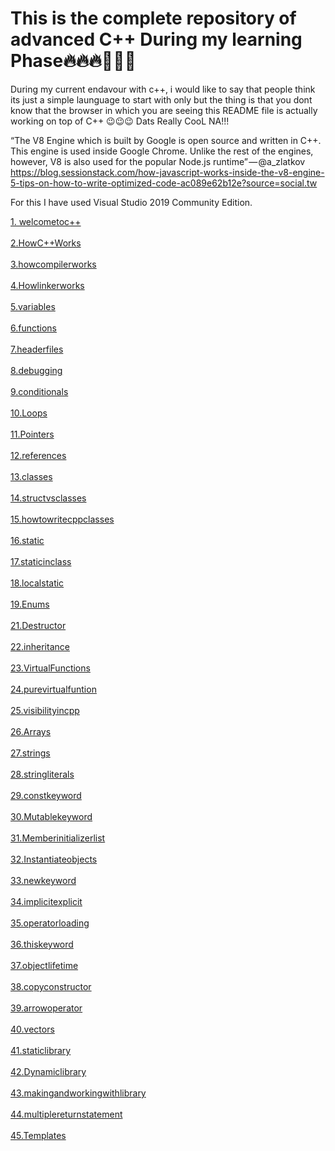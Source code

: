 
<h1>This is the complete repository of advanced C++ During my learning Phase🔥🔥🔥🚀🚀🚀</h1>

During my current endavour with c++, i would like to say that people think its just a simple launguage to start with only but the thing is that you dont know that the browser in which you are seeing this README file is actually working on top of C++ 😉😉😉 Dats Really CooL NA!!!

“The V8 Engine which is built by Google is open source and written in C++. This engine is used inside Google Chrome. Unlike the rest of the engines, however, V8 is also used for the popular Node.js runtime” — @a_zlatkov https://blog.sessionstack.com/how-javascript-works-inside-the-v8-engine-5-tips-on-how-to-write-optimized-code-ac089e62b12e?source=social.tw

For this I have used Visual Studio 2019 Community Edition.

<a href="1. welcometoc++" target="_blank">1. welcometoc++</a></br></br>
<a href="2..HowC++Works" target="_blank">2.HowC++Works</a></br></br>
<a href="3.howcompilerworks" target="_blank">3.howcompilerworks</a></br></br>
<a href="4.Howlinkerworks" target="_blank">4.Howlinkerworks</a></br></br>
<a href="5.variables" target="_blank">5.variables</a></br></br>
<a href="6.functions" target="_blank">6.functions</a></br></br>
<a href="7.headerfiles" target="_blank">7.headerfiles</a></br></br>
<a href="8.debugging" target="_blank">8.debugging</a></br></br>
<a href="9.conditionals" target="_blank">9.conditionals</a></br></br>
<a href="10.Loops" target="_blank">10.Loops</a></br></br>
<a href="11.Pointers" target="_blank">11.Pointers</a></br></br>
<a href="12.references" target="_blank">12.references</a></br></br>
<a href="13.classes" target="_blank">13.classes</a></br></br>
<a href="14.structvsclasses" target="_blank">14.structvsclasses</a></br></br>
<a href="15.howtowritecppclasses" target="_blank">15.howtowritecppclasses</a></br></br>
<a href="16.static" target="_blank">16.static</a></br></br>
<a href="17.staticinclass" target="_blank">17.staticinclass</a></br></br>
<a href="18.localstatic" target="_blank">18.localstatic</a></br></br>
<a href="19.Enums" target="_blank">19.Enums</a></br></br>
<a href="21.Destructor" target="_blank">21.Destructor</a></br></br>
<a href="22.inheritance" target="_blank">22.inheritance</a></br></br>
<a href="23.VirtualFunctions" target="_blank">23.VirtualFunctions</a></br></br>
<a href="24.purevirtualfuntion" target="_blank">24.purevirtualfuntion</a></br></br>
<a href="25.visibilityincpp" target="_blank">25.visibilityincpp</a></br></br>
<a href="26.Arrays" target="_blank">26.Arrays</a></br></br>
<a href="27.strings" target="_blank">27.strings</a></br></br>
<a href="28.stringliterals" target="_blank">28.stringliterals</a></br></br>
<a href="29.constkeyword" target="_blank">29.constkeyword</a></br></br>
<a href="30.Mutablekeyword" target="_blank">30.Mutablekeyword</a></br></br>
<a href="31.Memberinitializerlist" target="_blank">31.Memberinitializerlist</a></br></br>
<a href="32.Instantiateobjects" target="_blank">32.Instantiateobjects</a></br></br>
<a href="33.newkeyword" target="_blank">33.newkeyword</a></br></br>
<a href="34.implicitexplicit" target="_blank">34.implicitexplicit</a></br></br>
<a href="35.operatorloading" target="_blank">35.operatorloading</a></br></br>
<a href="36.thiskeyword" target="_blank">36.thiskeyword</a></br></br>
<a href="37.objectlifetime" target="_blank">37.objectlifetime</a></br></br>
<a href="38.copyconstructor" target="_blank">38.copyconstructor</a></br></br>
<a href="39.arrowoperator" target="_blank">39.arrowoperator</a></br></br>
<a href="40.vectors" target="_blank">40.vectors</a></br></br>
<a href="41.staticlibrary" target="_blank">41.staticlibrary</a></br></br>
<a href="42.Dynamiclibrary" target="_blank">42.Dynamiclibrary</a></br></br>
<a href="43.makingandworkingwithlibrary" target="_blank">43.makingandworkingwithlibrary</a></br></br>
<a href="44.multiplereturnstatement" target="_blank">44.multiplereturnstatement</a></br></br>
<a href="45.Templates" target="_blank">45.Templates</a></br></br>

